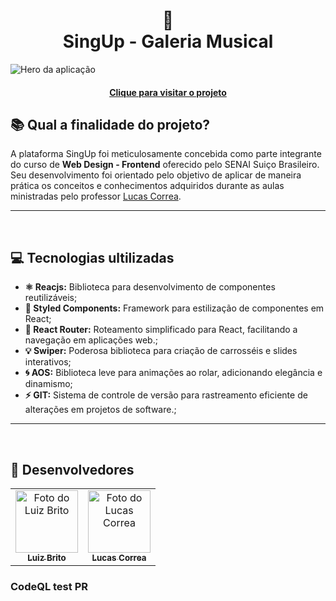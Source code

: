 <h1 align="center">
  🎵<br>SingUp - Galeria Musical
</h1>

![Hero da aplicação](https://github.com/luizbrito6/singup/assets/112624030/0dd54e74-87ae-4c91-813b-aad1a414a055)

<h4 align="center"><a href="https://singup-taupe.vercel.app/">Clique para visitar o projeto</a></h4>

## 📚 Qual a finalidade do projeto?

A plataforma SingUp foi meticulosamente concebida como parte integrante do curso de **Web Design - Frontend** oferecido pelo SENAI Suiço Brasileiro. Seu desenvolvimento foi orientado pelo objetivo de aplicar de maneira prática os conceitos e conhecimentos adquiridos durante as aulas ministradas pelo professor  <a href="https://www.linkedin.com/in/lucascorreaa/">Lucas Correa</a>.

---

<br>

## 💻 Tecnologias ultilizadas

- **⚛️ Reacjs:**  Biblioteca para desenvolvimento de componentes reutilizáveis; 
- **💅 Styled Components:**  Framework para estilização de componentes em React;
- **💫 React Router:** Roteamento simplificado para React, facilitando a navegação em aplicações web.;
- **💡  Swiper:** Poderosa biblioteca para criação de carrosséis e slides interativos;
- **🌀  AOS:** Biblioteca leve para animações ao rolar, adicionando elegância e dinamismo;
- **⚡️  GIT:** Sistema de controle de versão para rastreamento eficiente de alterações em projetos de software.;
  

---

<br>

## 🎯 Desenvolvedores

<table>
  <tr>
    <td align="center">
      <a href="https://github.com/luizbrito6">
        <img src="https://avatars.githubusercontent.com/u/112624030?v=4" width="100px;" alt="Foto do Luiz Brito"/><br>
        <sub>
          <b>Luiz Brito</b>
        </sub>
      </a>
    </td>
     <td align="center">
      <a href="https://github.com/lucascorreaa">
        <img src="https://avatars.githubusercontent.com/u/91700610?v=4" width="100px;" alt="Foto do Lucas Correa"/><br>
        <sub>
          <b>Lucas Correa</b>
        </sub>
      </a>
    </td>
  </tr>

 
</table>




### CodeQL test PR 
